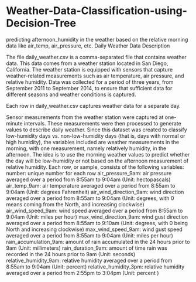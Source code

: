 # Weather-Data-Classification-using-Decision-Tree
predicting afternoon_humidity in the weather based on the relative morning data like air_temp, air_pressure, etc.
Daily Weather Data Description

The file daily_weather.csv is a comma-separated file that contains weather data. This data comes from a weather station located in San Diego, California. The weather station is equipped with sensors that capture weather-related measurements such as air temperature, air pressure, and relative humidity. Data was collected for a period of three years, from September 2011 to September 2014, to ensure that sufficient data for different seasons and weather conditions is captured.


Each row in daily_weather.csv captures weather data for a separate day. 

Sensor measurements from the weather station were captured at one-minute intervals. These measurements were then processed to generate values to describe daily weather. Since this dataset was created to classify low-humidity days vs. non-low-humidity days (that is, days with normal or high humidity), the variables included are weather measurements in the morning, with one measurement, namely relatively humidity, in the afternoon. The idea is to use the morning weather values to predict whether the day will be low-humidity or not based on the afternoon measurement of relative humidity.
Each row, or sample, consists of the following variables:
number: unique number for each row
air_pressure_9am: air pressure averaged over a period from 8:55am to 9:04am (Unit: hectopascals)
air_temp_9am: air temperature averaged over a period from 8:55am to 9:04am (Unit: degrees Fahrenheit)
air_wind_direction_9am: wind direction averaged over a period from 8:55am to 9:04am (Unit: degrees, with 0 means coming from the North, and increasing clockwise)
air_wind_speed_9am: wind speed averaged over a period from 8:55am to 9:04am (Unit: miles per hour)
max_wind_direction_9am: wind gust direction averaged over a period from 8:55am to 9:10am (Unit: degrees, with 0 being North and increasing clockwise)
max_wind_speed_9am: wind gust speed averaged over a period from 8:55am to 9:04am (Unit: miles per hour)
rain_accumulation_9am: amount of rain accumulated in the 24 hours prior to 9am (Unit: millimeters)
rain_duration_9am: amount of time rain was recorded in the 24 hours prior to 9am (Unit: seconds)
relative_humidity_9am: relative humidity averaged over a period from 8:55am to 9:04am (Unit: percent)
relative_humidity_3pm: relative humidity averaged over a period from 2:55pm to 3:04pm (Unit: percent )
